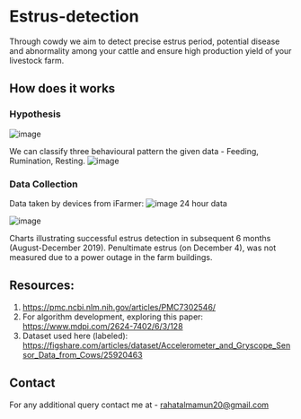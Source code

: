 # Estrus-detection

Through cowdy we aim to detect precise estrus period, potential disease and abnormality among your cattle and ensure high production yield of your livestock farm. 

## How does it works

### Hypothesis
![image](https://github.com/user-attachments/assets/efcfbe5c-7f07-45d4-86e1-e4ede8fe1a5e)

We can classify three behavioural pattern the given data - Feeding, Rumination, Resting.
![image](https://github.com/user-attachments/assets/87fc2383-a363-4b29-a13b-998c1be771c9)

### Data Collection
Data taken by devices from iFarmer:
![image](https://github.com/user-attachments/assets/ac4eea39-9dd3-4696-a2af-18fa30f61288)
24 hour data

![image](https://github.com/user-attachments/assets/66da26b9-7c79-4b17-98b3-e9f3aedfd021)


Charts illustrating successful estrus detection in subsequent 6 months (August-December 2019). Penultimate estrus (on December 4), was not measured due to a power outage in the farm buildings.

## Resources:
1. https://pmc.ncbi.nlm.nih.gov/articles/PMC7302546/
2. For algorithm development, exploring this paper: https://www.mdpi.com/2624-7402/6/3/128
3. Dataset used here (labeled): https://figshare.com/articles/dataset/Accelerometer_and_Gryscope_Sensor_Data_from_Cows/25920463

## Contact

For any additional query contact me at - rahatalmamun20@gmail.com
